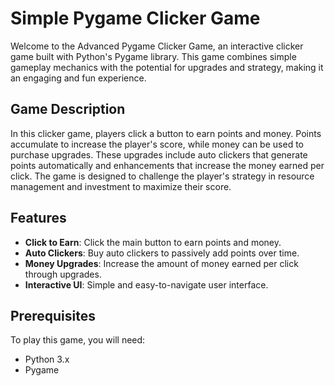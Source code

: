 # Simple Pygame Clicker Game

Welcome to the Advanced Pygame Clicker Game, an interactive clicker game built with Python's Pygame library. This game combines simple gameplay mechanics with the potential for upgrades and strategy, making it an engaging and fun experience.

## Game Description

In this clicker game, players click a button to earn points and money. Points accumulate to increase the player's score, while money can be used to purchase upgrades. These upgrades include auto clickers that generate points automatically and enhancements that increase the money earned per click. The game is designed to challenge the player's strategy in resource management and investment to maximize their score.

## Features

- **Click to Earn**: Click the main button to earn points and money.
- **Auto Clickers**: Buy auto clickers to passively add points over time.
- **Money Upgrades**: Increase the amount of money earned per click through upgrades.
- **Interactive UI**: Simple and easy-to-navigate user interface.

## Prerequisites

To play this game, you will need:

- Python 3.x
- Pygame
